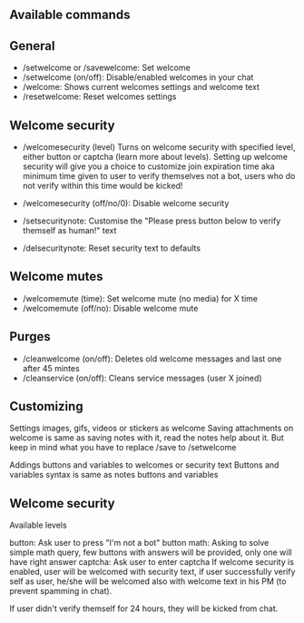 ## Available commands

## General
- /setwelcome or /savewelcome: Set welcome
- /setwelcome (on/off): Disable/enabled welcomes in your chat
- /welcome: Shows current welcomes settings and welcome text
- /resetwelcome: Reset welcomes settings

## Welcome security
- /welcomesecurity (level)
Turns on welcome security with specified level, either button or captcha (learn more about levels). Setting up welcome security will give you a choice to customize join expiration time aka minimum time given to user to verify themselves not a bot, users who do not verify within this time would be kicked!

- /welcomesecurity (off/no/0): Disable welcome security
- /setsecuritynote: Customise the "Please press button below to verify themself as human!" text
- /delsecuritynote: Reset security text to defaults

## Welcome mutes
- /welcomemute (time): Set welcome mute (no media) for X time
- /welcomemute (off/no): Disable welcome mute

## Purges
- /cleanwelcome (on/off): Deletes old welcome messages and last one after 45 mintes
- /cleanservice (on/off): Cleans service messages (user X joined)

## Customizing
Settings images, gifs, videos or stickers as welcome
Saving attachments on welcome is same as saving notes with it, read the notes help about it. But keep in mind what you have to replace /save to /setwelcome

Addings buttons and variables to welcomes or security text
Buttons and variables syntax is same as notes buttons and variables

## Welcome security
Available levels

button: Ask user to press "I'm not a bot" button
math: Asking to solve simple math query, few buttons with answers will be provided, only one will have right answer
captcha: Ask user to enter captcha
If welcome security is enabled, user will be welcomed with security text, if user successfully verify self as user, he/she will be welcomed also with welcome text in his PM (to prevent spamming in chat).

If user didn't verify themself for 24 hours, they will be kicked from chat.
